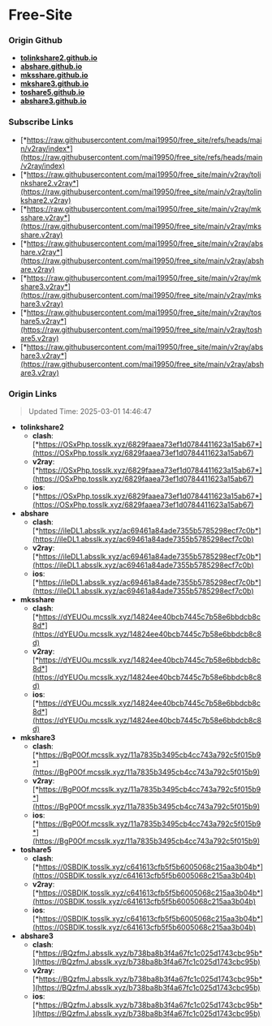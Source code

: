 # Free-Site

### Origin Github

- [**tolinkshare2.github.io**](https://github.com/tolinkshare2/tolinkshare2.github.io)
- [**abshare.github.io**](https://github.com/abshare/abshare.github.io)
- [**mksshare.github.io**](https://github.com/mksshare/mksshare.github.io)
- [**mkshare3.github.io**](https://github.com/mkshare3/mkshare3.github.io)
- [**toshare5.github.io**](https://github.com/toshare5/toshare5.github.io)
- [**abshare3.github.io**](https://github.com/abshare3/abshare3.github.io)

### Subscribe Links

- [*https://raw.githubusercontent.com/mai19950/free_site/refs/heads/main/v2ray/index*](https://raw.githubusercontent.com/mai19950/free_site/refs/heads/main/v2ray/index)
- [*https://raw.githubusercontent.com/mai19950/free_site/main/v2ray/tolinkshare2.v2ray*](https://raw.githubusercontent.com/mai19950/free_site/main/v2ray/tolinkshare2.v2ray)
- [*https://raw.githubusercontent.com/mai19950/free_site/main/v2ray/mksshare.v2ray*](https://raw.githubusercontent.com/mai19950/free_site/main/v2ray/mksshare.v2ray)
- [*https://raw.githubusercontent.com/mai19950/free_site/main/v2ray/abshare.v2ray*](https://raw.githubusercontent.com/mai19950/free_site/main/v2ray/abshare.v2ray)
- [*https://raw.githubusercontent.com/mai19950/free_site/main/v2ray/mkshare3.v2ray*](https://raw.githubusercontent.com/mai19950/free_site/main/v2ray/mkshare3.v2ray)
- [*https://raw.githubusercontent.com/mai19950/free_site/main/v2ray/toshare5.v2ray*](https://raw.githubusercontent.com/mai19950/free_site/main/v2ray/toshare5.v2ray)
- [*https://raw.githubusercontent.com/mai19950/free_site/main/v2ray/abshare3.v2ray*](https://raw.githubusercontent.com/mai19950/free_site/main/v2ray/abshare3.v2ray)

### Origin Links

> Updated Time: 2025-03-01 14:46:47

- **tolinkshare2**
  - **clash**: [*https://OSxPhp.tosslk.xyz/6829faaea73ef1d0784411623a15ab67*](https://OSxPhp.tosslk.xyz/6829faaea73ef1d0784411623a15ab67)
  - **v2ray**: [*https://OSxPhp.tosslk.xyz/6829faaea73ef1d0784411623a15ab67*](https://OSxPhp.tosslk.xyz/6829faaea73ef1d0784411623a15ab67)
  - **ios**: [*https://OSxPhp.tosslk.xyz/6829faaea73ef1d0784411623a15ab67*](https://OSxPhp.tosslk.xyz/6829faaea73ef1d0784411623a15ab67)
- **abshare**
  - **clash**: [*https://iIeDL1.absslk.xyz/ac69461a84ade7355b5785298ecf7c0b*](https://iIeDL1.absslk.xyz/ac69461a84ade7355b5785298ecf7c0b)
  - **v2ray**: [*https://iIeDL1.absslk.xyz/ac69461a84ade7355b5785298ecf7c0b*](https://iIeDL1.absslk.xyz/ac69461a84ade7355b5785298ecf7c0b)
  - **ios**: [*https://iIeDL1.absslk.xyz/ac69461a84ade7355b5785298ecf7c0b*](https://iIeDL1.absslk.xyz/ac69461a84ade7355b5785298ecf7c0b)
- **mksshare**
  - **clash**: [*https://dYEUOu.mcsslk.xyz/14824ee40bcb7445c7b58e6bbdcb8c8d*](https://dYEUOu.mcsslk.xyz/14824ee40bcb7445c7b58e6bbdcb8c8d)
  - **v2ray**: [*https://dYEUOu.mcsslk.xyz/14824ee40bcb7445c7b58e6bbdcb8c8d*](https://dYEUOu.mcsslk.xyz/14824ee40bcb7445c7b58e6bbdcb8c8d)
  - **ios**: [*https://dYEUOu.mcsslk.xyz/14824ee40bcb7445c7b58e6bbdcb8c8d*](https://dYEUOu.mcsslk.xyz/14824ee40bcb7445c7b58e6bbdcb8c8d)
- **mkshare3**
  - **clash**: [*https://BgP0Of.mcsslk.xyz/11a7835b3495cb4cc743a792c5f015b9*](https://BgP0Of.mcsslk.xyz/11a7835b3495cb4cc743a792c5f015b9)
  - **v2ray**: [*https://BgP0Of.mcsslk.xyz/11a7835b3495cb4cc743a792c5f015b9*](https://BgP0Of.mcsslk.xyz/11a7835b3495cb4cc743a792c5f015b9)
  - **ios**: [*https://BgP0Of.mcsslk.xyz/11a7835b3495cb4cc743a792c5f015b9*](https://BgP0Of.mcsslk.xyz/11a7835b3495cb4cc743a792c5f015b9)
- **toshare5**
  - **clash**: [*https://0SBDlK.tosslk.xyz/c641613cfb5f5b6005068c215aa3b04b*](https://0SBDlK.tosslk.xyz/c641613cfb5f5b6005068c215aa3b04b)
  - **v2ray**: [*https://0SBDlK.tosslk.xyz/c641613cfb5f5b6005068c215aa3b04b*](https://0SBDlK.tosslk.xyz/c641613cfb5f5b6005068c215aa3b04b)
  - **ios**: [*https://0SBDlK.tosslk.xyz/c641613cfb5f5b6005068c215aa3b04b*](https://0SBDlK.tosslk.xyz/c641613cfb5f5b6005068c215aa3b04b)
- **abshare3**
  - **clash**: [*https://BQzfmJ.absslk.xyz/b738ba8b3f4a67fc1c025d1743cbc95b*](https://BQzfmJ.absslk.xyz/b738ba8b3f4a67fc1c025d1743cbc95b)
  - **v2ray**: [*https://BQzfmJ.absslk.xyz/b738ba8b3f4a67fc1c025d1743cbc95b*](https://BQzfmJ.absslk.xyz/b738ba8b3f4a67fc1c025d1743cbc95b)
  - **ios**: [*https://BQzfmJ.absslk.xyz/b738ba8b3f4a67fc1c025d1743cbc95b*](https://BQzfmJ.absslk.xyz/b738ba8b3f4a67fc1c025d1743cbc95b)
